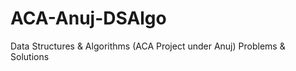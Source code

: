 # ACA-Anuj-DSAlgo
Data Structures &amp; Algorithms (ACA Project under Anuj) Problems &amp; Solutions 
